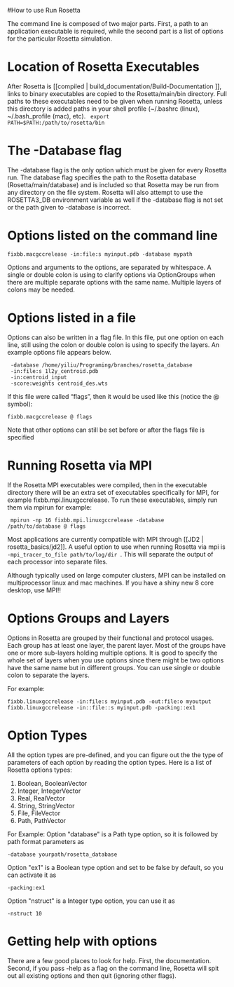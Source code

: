 #How to use Run Rosetta

The command line is composed of two major parts. First, a path to an application executable is required, while the second part is a list of options for the particular Rosetta simulation.

Location of Rosetta Executables
=======================
After Rosetta is [[compiled | build_documentation/Build-Documentation ]], links to binary executables are copied to the Rosetta/main/bin directory.  Full paths to these executables need to be given when running Rosetta, unless this directory is added paths in your shell profile (~/.bashrc (linux), ~/.bash_profile (mac), etc). <code> export PATH=$PATH:/path/to/rosetta/bin </code>

The -Database flag
========================
The -database flag is the only option which must be given for every Rosetta run.  The database flag specifies the path to the Rosetta database (Rosetta/main/database) and is included so that Rosetta may be run from any directory on the file system.  Rosetta will also attempt to use the ROSETTA3_DB environment variable as well if the -database flag is not set or the path given to -database is incorrect.

Options listed on the command line
==================================

```
fixbb.macgccrelease -in:file:s myinput.pdb -database mypath
```

Options and arguments to the options, are separated by whitespace. A single or double colon is using to clarify options via OptionGroups when there are multiple separate options with the same name. Multiple layers of colons may be needed.



Options listed in a file
========================

Options can also be written in a flag file. In this file, put one option on each line, still using the colon or double colon is using to specify the layers. An example options file appears below.

```
 -database /home/yiliu/Programing/branches/rosetta_database
 -in:file:s 1l2y_centroid.pdb
 -in:centroid_input
 -score:weights centroid_des.wts
```

If this file were called “flags”, then it would be used like this (notice the @ symbol):

```
fixbb.macgccrelease @ flags
```

Note that other options can still be set before or after the flags file is specified


Running Rosetta via MPI
========================
If the Rosetta MPI executables were compiled, then in the executable directory there will be an extra set of executables specifically for MPI, for example fixbb.mpi.linuxgccrelease.  To run these executables, simply run them via mpirun for example: 

<code> mpirun -np 16 fixbb.mpi.linuxgccrelease -database /path/to/database @ flags </code>

Most applications are currently compatible with MPI through [[JD2 | rosetta_basics/jd2]].  A useful option to use when running Rosetta via mpi is <code> -mpi_tracer_to_file path/to/log/dir </code>.  This will separate the output of each processor into separate files.  

Although typically used on large computer clusters, MPI can be installed on multiprocessor linux and mac machines.  If you have a shiny new 8 core desktop, use MPI!!

Options Groups and Layers
=========================

Options in Rosetta are grouped by their functional and protocol usages. Each group has at least one layer, the parent layer. Most of the groups have one or more sub-layers holding multiple options. It is good to specify the whole set of layers when you use options since there might be two options have the same name but in different groups. You can use single or double colon to separate the layers.

For example:

```
fixbb.linuxgccrelease -in:file:s myinput.pdb -out:file:o myoutput
fixbb.linuxgccrelease -in::file::s myinput.pdb -packing::ex1
```

Option Types
============

All the option types are pre-defined, and you can figure out the the type of parameters of each option by reading the option types. Here is a list of Rosetta options types:

1.  Boolean, BooleanVector
2.  Integer, IntegerVector
3.  Real, RealVector
4.  String, StringVector
5.  File, FileVector
6.  Path, PathVector

For Example: Option "database" is a Path type option, so it is followed by path format parameters as

```
-database yourpath/rosetta_database
```

Option "ex1" is a Boolean type option and set to be false by default, so you can activate it as

```
-packing:ex1
```

Option "nstruct" is a Integer type option, you can use it as

```
-nstruct 10
```

Getting help with options
=========================

There are a few good places to look for help. First, the documentation. Second, if you pass -help as a flag on the command line, Rosetta will spit out all existing options and then quit (ignoring other flags).
